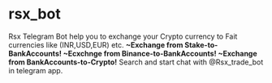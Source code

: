 # rsx_bot
Rsx Telegram Bot help you to exchange your Crypto currency to Fait currencies like (INR,USD,EUR) etc.
  **~Exchange from Stake-to-BankAccounts!
  ~Ecxchnge from Binance-to-BankAccounts!
  ~Exchange from BankAccounts-to-Crypto!**
Search and start chat with @Rsx_trade_bot in telegram app.


